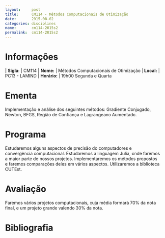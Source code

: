 ```yaml
---
layout:     post
title:      CM114 - Métodos Computacionais de Otimização
date:       2015-08-02
categories: disciplines
name:       cm114-2015s2
permalink:  cm114-2015s2
---
```


# Informações

  | **Sigla:**   | CM114
  | **Nome:**    | Métodos Computacionais de Otimização
  | **Local:**   | PC13 - LAMIND
  | **Horário:** | 19h00 Segunda e Quarta

# Ementa

Implementação e análise dos seguintes métodos: Gradiente Conjugado, Newton,
BFGS, Região de Confiança e Lagrangeano Aumentado.

# Programa

Estudaremos alguns aspectos de precisão do computadores e convergência
computacional.
Estudaremos a linguagem Julia, onde faremos a maior parte de nossos projetos.
Implementaremos os métodos propostos e faremos comparações deles em vários
aspectos.
Utilizaremos a biblioteca CUTEst.

# Avaliação

Faremos vários projetos computacionais, cuja média formará 70% da nota final,
e um projeto grande valendo 30% da nota.

# Bibliografia
